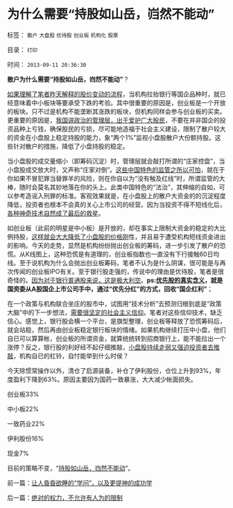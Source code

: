 # 为什么需要“持股如山岳，岿然不能动”

标签： `散户` `大盘股` `优待股` `创业板` `机构化` `股票` 

目录： `打印`

时间： `2013-09-11 20:36:30`

**散户为什么需要“持股如山岳，岿然不能动”**？

[如果理解了笔者昨天解释的股价变动的流程](../../../2013/9/10/牛刀预言2014年房价大跌的根据纯粹是胡扯.md)，当机构拉抬银行等国企品种时，就已经意味着中小板块等要承受下跌的考验。其中很重要的原因是，创业板是一个开放的板块。只不过是机构不能垄断其涨跌的板块，但机构同样会参与创业板的买卖。更重要的原因是，[我国讲政治的管理层，出于爱护广大股民](../../../2013/7/23/伪造的《公募基金经理的忏悔》，刘纪鹏同志的狼牙棒.md)，不要在并非国企的投资品种上亏钱，确保股民的亏损，尽可能地造福于社会主义建设，限制了散户较大的资金在小盘股上稳定持股的能力，象“两个1%”监视小盘股散户大份额持股。这些针对散户的措施，降低了小盘持股的稳定。

当小盘股的成交量缩小（即筹码沉淀）时，管理层就会敲打所谓的“庄家控盘”，当小盘股成交放大时，又声称“庄家对倒”。[这些中国特色的监管之所以可怕](../../../2013/7/10/证监会限制散户逃离国企和亏损股的监管措施.md)，就在于你如果不冒犯罪当替罪羊的风险，则在你自以为“没有触及红线”时，所谓监管的大棒，随时会莫名其妙地落在你的头上。此类中国特色的“法治”，其伸缩的自如，可以参考造谣入刑罪的标准。客观效果就是，在小盘股上的散户大资金的的沉淀程度降低，投资者也根本不会真的关心上市公司的经营。因为当投资不得不短线化后，[各种神奇技术自然成了最后的救星](../../../2013/6/8/股市分析的国家标准和监管.md)。

如创业板（此前的明星是中小板）是开放的，却在事实上限制大资金的稳定的大比例持股，[这样就会大大降低了小盘股的价格刚](../../../2012/11/20/资本主义让宏观权力见财起心，持续破坏价格边际——＞大熊市！.md)性，并且易于遭受机构短线资金进出的影响。今天的走势，显然是机构纷纷抛出创业板的筹码，进一步引发了散户的恐慌。从K线图上，这种恐慌是有道理的，创业板指数也一直没有下行接触60日均线。至于说机构为什么会抛出创业板筹码，笔者不认为是什么阴谋，很可能是与再次传闻的创业板IPO有关。至于银行股走强的，传说中的理由是优待股，笔者是很奇怪的。[因为对于银行普通股来说，这是极大利空](../../../2013/5/30/且慢为证监会拍马屁，请回顾中国优先股的惨烈教训.md)。**ps:[优先股的真实含义](../../../2012/11/11/中国上市公司为什么不能分红？也没有优先股？.md)，就是国资委从A股国企上市公司手中，通过“优先分红”的方式，回收“国企红利”**；

在一个政策与机构联合坐庄的股市中，试图用“技术分析”去预测归根到底是“政策大脑”中的下一步想法，[需要很坚定的社会主义信仰](../../../2013/6/18/职业股神的四大专业原则；.md)。笔者对这些信仰技术，缺乏信心。感觉上，银行股会横一个平台，是旗型整理，创业板等释放了恐慌筹码后，就会站稳，然后再由创业板稳定银行板块的情绪。如果机构继续打压中小盘，他们自已可以算算帐，创业板的所谓资金，就算统统转到招商银行上，能不能拉出一个涨停？反之，银行股的利好经不起仔细推敲，[小盘股持续走弱又强迫投资者去推敲](../../../2012/10/18/限制对小盘股的投资，熊害深远；.md)，机构自已的杠铃，自忖能举到什么时侯？

今天除惯常操作以外，清仓了启源装备，补仓了伊利股份，仓位上升到93%，年度盈利下降到63%。原因主要因为国药一致暴涨，大大减少帐面损失。

创业板33%

中小板22%

一致药业22%

伊利股份16%

现金7%

目前的策略不变，“[持股如山岳，岿然不能动](../../../2007/8/30/持股如山岳，巍然不能动.md)”。



前一篇：[让人昏昏欲睡的“学问”，以及更提神的成功学](../../../2013/9/11/让人昏昏欲睡的“学问”，以及更提神的成功学.md)

后一篇：[绝对的权力，不允许有人为的限制](../../../2013/9/12/绝对的权力，不允许有人为的限制.md)